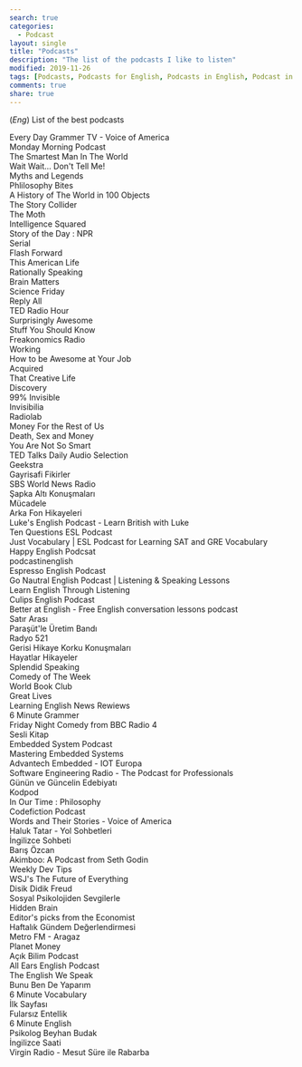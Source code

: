 ```yaml
---
search: true
categories: 
  - Podcast
layout: single
title: "Podcasts"
description: "The list of the podcasts I like to listen"
modified: 2019-11-26
tags: [Podcasts, Podcasts for English, Podcasts in English, Podcast in Turkish]
comments: true
share: true
---
```

(*Eng*) List of the best podcasts

Every Day Grammer TV - Voice of America   
Monday Morning Podcast   
The Smartest Man In The World  
Wait Wait... Don't Tell Me!  
Myths and Legends  
Phlilosophy Bites  
A History of The World in 100 Objects  
The Story Collider  
The Moth  
Intelligence Squared  
Story of the Day : NPR  
Serial  
Flash Forward  
This American Life  
Rationally Speaking  
Brain Matters  
Science Friday  
Reply All  
TED Radio Hour  
Surprisingly Awesome  
Stuff You Should Know  
Freakonomics Radio  
Working  
How to be Awesome at Your Job  
Acquired  
That Creative Life  
Discovery  
99% Invisible  
Invisibilia  
Radiolab  
Money For the Rest of Us  
Death, Sex and Money  
You Are Not So Smart  
TED Talks Daily Audio Selection  
Geekstra  
Gayrisafi Fikirler  
SBS World News Radio  
Şapka Altı Konuşmaları  
Mücadele  
Arka Fon Hikayeleri  
Luke's English Podcast - Learn British with Luke  
Ten Questions ESL Podcast  
Just Vocabulary | ESL Podcast for Learning SAT and GRE Vocabulary  
Happy English Podcsat  
podcastinenglish  
Espresso English Podcast  
Go Nautral English Podcast | Listening & Speaking Lessons  
Learn English Through Listening   
Culips English Podcast  
Better at English - Free English conversation lessons podcast  
Satır Arası  
Paraşüt'le Üretim Bandı  
Radyo 521  
Gerisi Hikaye Korku Konuşmaları  
Hayatlar Hikayeler  
Splendid Speaking  
Comedy of The Week  
World Book Club  
Great Lives  
Learning English News Rewiews  
6 Minute Grammer  
Friday Night Comedy from BBC Radio 4  
Sesli Kitap  
Embedded System Podcast  
Mastering Embedded Systems  
Advantech Embedded - IOT Europa  
Software Engineering Radio - The Podcast for Professionals  
Günün ve Güncelin Edebiyatı  
Kodpod  
In Our Time : Philosophy  
Codefiction Podcast  
Words and Their Stories - Voice of America  
Haluk Tatar - Yol Sohbetleri  
İngilizce Sohbeti  
Barış Özcan  
Akimboo: A Podcast from Seth Godin  
Weekly Dev Tips  
WSJ's The Future of Everything  
Disik Didik Freud  
Sosyal Psikolojiden Sevgilerle  
Hidden Brain  
Editor's picks from the Economist  
Haftalık Gündem Değerlendirmesi  
Metro FM - Aragaz  
Planet Money  
Açık Bilim Podcast  
All Ears English Podcast  
The English We Speak  
Bunu Ben De Yaparım  
6 Minute Vocabulary  
İlk Sayfası  
Fularsız Entellik  
6 Minute English  
Psikolog Beyhan Budak  
İngilizce Saati  
Virgin Radio - Mesut Süre ile Rabarba  